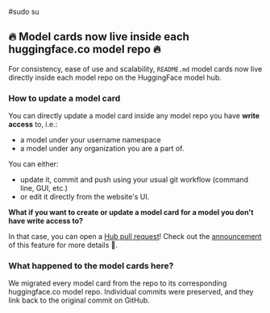 #sudo su 
## 🔥 Model cards now live inside each huggingface.co model repo 🔥


For consistency, ease of use and scalability, `README.md` model cards now live directly inside each model repo on the HuggingFace model hub.

### How to update a model card

You can directly update a model card inside any model repo you have **write access** to, i.e.:
- a model under your username namespace
- a model under any organization you are a part of.

You can either:
- update it, commit and push using your usual git workflow (command line, GUI, etc.)
- or edit it directly from the website's UI.

**What if you want to create or update a model card for a model you don't have write access to?**

In that case, you can open a [Hub pull request](https://huggingface.co/docs/hub/repositories-pull-requests-discussions)! Check out the [announcement](https://huggingface.co/blog/community-update) of this feature for more details 🤗.

### What happened to the model cards here?

We migrated every model card from the repo to its corresponding huggingface.co model repo. Individual commits were preserved, and they link back to the original commit on GitHub.
